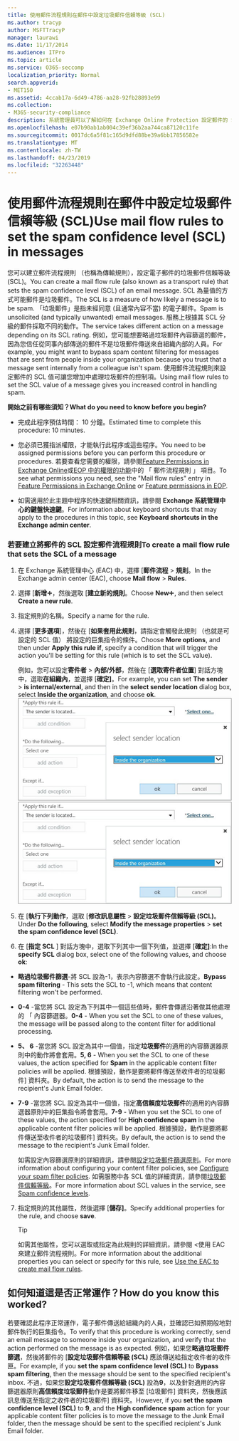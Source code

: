 ```yaml
---
title: 使用郵件流程規則在郵件中設定垃圾郵件信賴等級 (SCL)
ms.author: tracyp
author: MSFTTracyP
manager: laurawi
ms.date: 11/17/2014
ms.audience: ITPro
ms.topic: article
ms.service: O365-seccomp
localization_priority: Normal
search.appverid:
- MET150
ms.assetid: 4ccab17a-6d49-4786-aa28-92fb28893e99
ms.collection:
- M365-security-compliance
description: 系統管理員可以了解如何在 Exchange Online Protection 設定郵件的 SCL。
ms.openlocfilehash: e07b90ab1ab004c39ef36b2aa744ca87120c11fe
ms.sourcegitcommit: 0017dc6a5f81c165d9dfd88be39a6bb17856582e
ms.translationtype: MT
ms.contentlocale: zh-TW
ms.lasthandoff: 04/23/2019
ms.locfileid: "32263448"
---
```

# <a name="use-mail-flow-rules-to-set-the-spam-confidence-level-scl-in-messages"></a><span data-ttu-id="0ba39-103">使用郵件流程規則在郵件中設定垃圾郵件信賴等級 (SCL)</span><span class="sxs-lookup"><span data-stu-id="0ba39-103">Use mail flow rules to set the spam confidence level (SCL) in messages</span></span>

<span data-ttu-id="0ba39-104">您可以建立郵件流程規則 （也稱為傳輸規則），設定電子郵件的垃圾郵件信賴等級 (SCL)。</span><span class="sxs-lookup"><span data-stu-id="0ba39-104">You can create a mail flow rule (also known as a transport rule) that sets the spam confidence level (SCL) of an email message.</span></span> <span data-ttu-id="0ba39-105">SCL 為量值的方式可能郵件是垃圾郵件。</span><span class="sxs-lookup"><span data-stu-id="0ba39-105">The SCL is a measure of how likely a message is to be spam.</span></span> <span data-ttu-id="0ba39-106">「垃圾郵件」是指未經同意 (且通常內容不當) 的電子郵件。</span><span class="sxs-lookup"><span data-stu-id="0ba39-106">Spam is unsolicited (and typically unwanted) email messages.</span></span> <span data-ttu-id="0ba39-107">服務上根據其 SCL 分級的郵件採取不同的動作。</span><span class="sxs-lookup"><span data-stu-id="0ba39-107">The service takes different action on a message depending on its SCL rating.</span></span> <span data-ttu-id="0ba39-108">例如，您可能想要略過垃圾郵件內容篩選的郵件，因為您信任從同事內部傳送的郵件不是垃圾郵件傳送來自組織內部的人員。</span><span class="sxs-lookup"><span data-stu-id="0ba39-108">For example, you might want to bypass spam content filtering for messages that are sent from people inside your organization because you trust that a message sent internally from a colleague isn't spam.</span></span> <span data-ttu-id="0ba39-109">使用郵件流程規則來設定郵件的 SCL 值可讓您增加中處理垃圾郵件的控制項。</span><span class="sxs-lookup"><span data-stu-id="0ba39-109">Using mail flow rules to set the SCL value of a message gives you increased control in handling spam.</span></span> 
  
 <span data-ttu-id="0ba39-110">**開始之前有哪些須知？**</span><span class="sxs-lookup"><span data-stu-id="0ba39-110">**What do you need to know before you begin?**</span></span>
  
- <span data-ttu-id="0ba39-111">完成此程序預估時間： 10 分鐘。</span><span class="sxs-lookup"><span data-stu-id="0ba39-111">Estimated time to complete this procedure: 10 minutes.</span></span>
    
- <span data-ttu-id="0ba39-112">您必須已獲指派權限，才能執行此程序或這些程序。</span><span class="sxs-lookup"><span data-stu-id="0ba39-112">You need to be assigned permissions before you can perform this procedure or procedures.</span></span> <span data-ttu-id="0ba39-113">若要查看您需要的權限，請參閱[Feature Permissions in Exchange Online](http://technet.microsoft.com/library/15073ce1-0917-403b-8839-02a2ebc96e16.aspx)或[EOP 中的權限的功能](eop/feature-permissions-in-eop.md)中的 「 郵件流程規則 」 項目。</span><span class="sxs-lookup"><span data-stu-id="0ba39-113">To see what permissions you need, see the "Mail flow rules" entry in [Feature Permissions in Exchange Online](http://technet.microsoft.com/library/15073ce1-0917-403b-8839-02a2ebc96e16.aspx) or [Feature permissions in EOP](eop/feature-permissions-in-eop.md).</span></span> 
    
- <span data-ttu-id="0ba39-114">如需適用於此主題中程序的快速鍵相關資訊，請參閱 **Exchange 系統管理中心的鍵盤快速鍵**。</span><span class="sxs-lookup"><span data-stu-id="0ba39-114">For information about keyboard shortcuts that may apply to the procedures in this topic, see **Keyboard shortcuts in the Exchange admin center**.</span></span>
    
### <a name="to-create-a-mail-flow-rule-that-sets-the-scl-of-a-message"></a><span data-ttu-id="0ba39-115">若要建立將郵件的 SCL 設定郵件流程規則</span><span class="sxs-lookup"><span data-stu-id="0ba39-115">To create a mail flow rule that sets the SCL of a message</span></span>

1. <span data-ttu-id="0ba39-116">在 Exchange 系統管理中心 (EAC) 中，選擇 [**郵件流程** \> **規則**。</span><span class="sxs-lookup"><span data-stu-id="0ba39-116">In the Exchange admin center (EAC), choose **Mail flow** \> **Rules**.</span></span>
    
2. <span data-ttu-id="0ba39-117">選擇 [**新增**![加入圖示](media/ITPro-EAC-AddIcon.gif)，然後選取 [**建立新的規則**。</span><span class="sxs-lookup"><span data-stu-id="0ba39-117">Choose **New**![Add Icon](media/ITPro-EAC-AddIcon.gif), and then select **Create a new rule**.</span></span>
    
3. <span data-ttu-id="0ba39-118">指定規則的名稱。</span><span class="sxs-lookup"><span data-stu-id="0ba39-118">Specify a name for the rule.</span></span>
    
4. <span data-ttu-id="0ba39-119">選擇 [**更多選項**]，然後在 [**如果套用此規則**，請指定會觸發此規則 （也就是可設定的 SCL 值） 將設定的巨集指令的條件。</span><span class="sxs-lookup"><span data-stu-id="0ba39-119">Choose **More options**, and then under **Apply this rule if**, specify a condition that will trigger the action you'll be setting for this rule (which is to set the SCL value).</span></span>
    
    <span data-ttu-id="0ba39-120">例如，您可以設定**寄件者** \> **內部/外部**，然後在 [**選取寄件者位置**] 對話方塊中，選取**在組織內**，並選擇 [**確定]**。</span><span class="sxs-lookup"><span data-stu-id="0ba39-120">For example, you can set **The sender** \> **is internal/external**, and then in the **select sender location** dialog box, select **Inside the organization**, and choose **ok**.</span></span><br/>
    <span data-ttu-id="0ba39-121">![選取寄件者位置](media/EOP-ETR-SetSCL-1.jpg)</span><span class="sxs-lookup"><span data-stu-id="0ba39-121">![Select sender location](media/EOP-ETR-SetSCL-1.jpg)</span></span>
  
5. <span data-ttu-id="0ba39-122">在 [**執行下列動作**，選取 [**修改訊息屬性** \> **設定垃圾郵件信賴等級 (SCL)**。</span><span class="sxs-lookup"><span data-stu-id="0ba39-122">Under **Do the following**, select **Modify the message properties** \> **set the spam confidence level (SCL)**.</span></span>
  
6. <span data-ttu-id="0ba39-123">在 [**指定 SCL** ] 對話方塊中，選取下列其中一個下列值，並選擇 [**確定]**:</span><span class="sxs-lookup"><span data-stu-id="0ba39-123">In the **specify SCL** dialog box, select one of the following values, and choose **ok**:</span></span>
    
  - <span data-ttu-id="0ba39-124">**略過垃圾郵件篩選**-將 SCL 設為-1，表示內容篩選不會執行此設定。</span><span class="sxs-lookup"><span data-stu-id="0ba39-124">**Bypass spam filtering** - This sets the SCL to -1, which means that content filtering won't be performed.</span></span> 
    
  - <span data-ttu-id="0ba39-125">**0-4** -當您將 SCL 設定為下列其中一個這些值時，郵件會傳遞沿著做其他處理的 「 內容篩選器。</span><span class="sxs-lookup"><span data-stu-id="0ba39-125">**0-4** - When you set the SCL to one of these values, the message will be passed along to the content filter for additional processing.</span></span> 
    
  - <span data-ttu-id="0ba39-126">**5、 6** -當您將 SCL 設定為其中一個值，指定**垃圾郵件**的適用的內容篩選器原則中的動作將會套用。</span><span class="sxs-lookup"><span data-stu-id="0ba39-126">**5, 6** - When you set the SCL to one of these values, the action specified for **Spam** in the applicable content filter policies will be applied.</span></span> <span data-ttu-id="0ba39-127">根據預設，動作是要將郵件傳送至收件者的垃圾郵件] 資料夾。</span><span class="sxs-lookup"><span data-stu-id="0ba39-127">By default, the action is to send the message to the recipient's Junk Email folder.</span></span> 
    
  - <span data-ttu-id="0ba39-128">**7-9** -當您將 SCL 設定為其中一個值，指定**高信賴度垃圾郵件**的適用的內容篩選器原則中的巨集指令將會套用。</span><span class="sxs-lookup"><span data-stu-id="0ba39-128">**7-9** - When you set the SCL to one of these values, the action specified for **High confidence spam** in the applicable content filter policies will be applied.</span></span> <span data-ttu-id="0ba39-129">根據預設，動作是要將郵件傳送至收件者的垃圾郵件] 資料夾。</span><span class="sxs-lookup"><span data-stu-id="0ba39-129">By default, the action is to send the message to the recipient's Junk Email folder.</span></span> 
    
    <span data-ttu-id="0ba39-130">如需設定內容篩選原則的詳細資訊，請參閱[設定垃圾郵件篩選原則](configure-your-spam-filter-policies.md)。</span><span class="sxs-lookup"><span data-stu-id="0ba39-130">For more information about configuring your content filter policies, see [Configure your spam filter policies](configure-your-spam-filter-policies.md).</span></span> <span data-ttu-id="0ba39-131">如需服務中各 SCL 值的詳細資訊，請參閱[垃圾郵件信賴等級](spam-confidence-levels.md)。</span><span class="sxs-lookup"><span data-stu-id="0ba39-131">For more information about SCL values in the service, see [Spam confidence levels](spam-confidence-levels.md).</span></span>
    
7. <span data-ttu-id="0ba39-132">指定規則的其他屬性，然後選擇 [**儲存]**。</span><span class="sxs-lookup"><span data-stu-id="0ba39-132">Specify additional properties for the rule, and choose **save**.</span></span>
    
    > [!TIP]
    > <span data-ttu-id="0ba39-133">如需其他屬性，您可以選取或指定為此規則的詳細資訊，請參閱 <<c0>使用 EAC 來建立郵件流程規則。</span><span class="sxs-lookup"><span data-stu-id="0ba39-133">For more information about the additional properties you can select or specify for this rule, see [Use the EAC to create mail flow rules](https://docs.microsoft.com/Exchange/policy-and-compliance/mail-flow-rules/mail-flow-rule-procedures#use-the-eac-to-create-mail-flow-rules).</span></span> 
  
## <a name="how-do-you-know-this-worked"></a><span data-ttu-id="0ba39-134">如何知道這是否正常運作？</span><span class="sxs-lookup"><span data-stu-id="0ba39-134">How do you know this worked?</span></span>

<span data-ttu-id="0ba39-135">若要確認此程序正常運作，電子郵件傳送給組織內的人員，並確認已如預期般地對郵件執行的巨集指令。</span><span class="sxs-lookup"><span data-stu-id="0ba39-135">To verify that this procedure is working correctly, send an email message to someone inside your organization, and verify that the action performed on the message is as expected.</span></span> <span data-ttu-id="0ba39-136">例如，如果您**略過垃圾郵件篩選**，然後將郵件的 [**設定垃圾郵件信賴等級 (SCL)** 應該傳送給指定收件者的收件匣。</span><span class="sxs-lookup"><span data-stu-id="0ba39-136">For example, if you **set the spam confidence level (SCL)** to **Bypass spam filtering**, then the message should be sent to the specified recipient's inbox.</span></span> <span data-ttu-id="0ba39-137">不過，如果您**設定垃圾郵件信賴等級 (SCL)** 設為**9**，以及針對適用的內容篩選器原則**高信賴度垃圾郵件**動作是要將郵件移至 [垃圾郵件] 資料夾，然後應該訊息傳送至指定之收件者的垃圾郵件] 資料夾。</span><span class="sxs-lookup"><span data-stu-id="0ba39-137">However, if you **set the spam confidence level (SCL)** to **9**, and the **High confidence spam** action for your applicable content filter policies is to move the message to the Junk Email folder, then the message should be sent to the specified recipient's Junk Email folder.</span></span> 
  

